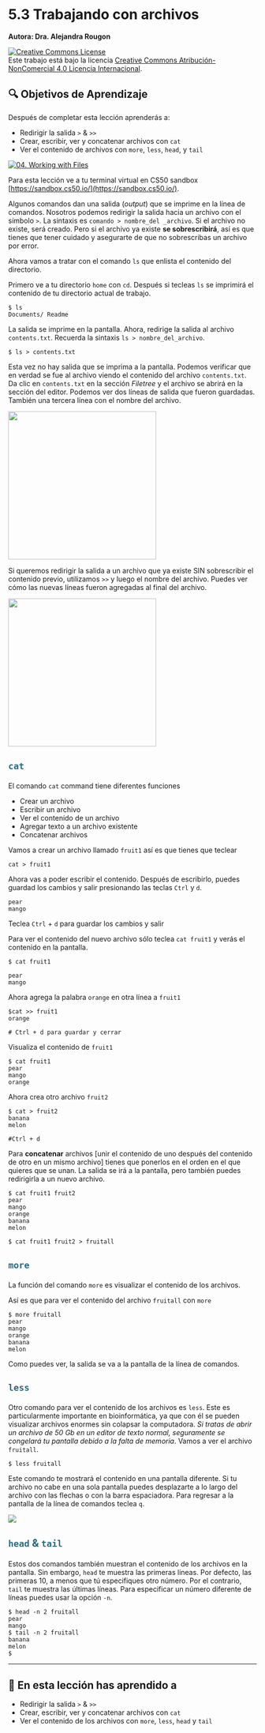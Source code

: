 # 5.3 Trabajando con archivos

**Autora:  Dra. Alejandra Rougon**

<a rel="license" href="http://creativecommons.org/licenses/by-nc/4.0/"><img alt="Creative Commons License" style="border-width:0" src="https://i.creativecommons.org/l/by-nc/4.0/88x31.png" /></a><br />Este trabajo está bajo la licencia <a rel="license" href="http://creativecommons.org/licenses/by-nc/4.0/">Creative Commons Atribución-NonComercial 4.0 Licencia Internacional</a>.

## 🔍 **Objetivos de Aprendizaje**
Después de completar esta lección aprenderás a: 

 * Redirigir la salida `>` & `>>`
 * Crear, escribir, ver y concatenar archivos con `cat`  
 * Ver el contenido de archivos con `more`, `less`, `head`, y `tail`
 

 [![04. Working with Files](https://github.com/alerougon/ObjectStorage/blob/main/PP_CommandLine/MiniaturasVideos/Slide4.png?raw=true)](https://youtube.com/embed/oRmLSaVD3h8 "04. Working with Files")

Para esta lección ve a tu terminal virtual en CS50 sandbox [https://sandbox.cs50.io/](https://sandbox.cs50.io/).


Algunos comandos dan una salida (*output*) que se imprime en la línea de comandos. Nosotros podemos redirigir la salida hacia un archivo con el símbolo `>`. La sintaxis es `comando > nombre_del _archivo`.  Si el archivo no existe, será creado. Pero si el archivo ya existe **se sobrescribirá**, así es que tienes que tener cuidado y asegurarte de que no sobrescribas un archivo por error.

Ahora vamos a tratar con el comando `ls` que enlista el contenido del directorio.


Primero ve a tu directorio `home` con `cd`. Después si tecleas `ls` se imprimirá el contenido de tu directorio actual de trabajo. 

```
$ ls
Documents/ Readme
```
La salida se imprime en la pantalla. Ahora, redirige la salida al archivo `contents.txt`. Recuerda la sintaxis `ls > nombre_del_archivo`. 

```
$ ls > contents.txt
```

Esta vez no hay salida que se imprima a la pantalla. Podemos verificar que en verdad se fue al archivo viendo el contenido del archivo `contents.txt`. Da clic en `contents.txt` en la sección *Filetree* y el archivo se abrirá en la sección del editor. Podemos ver dos líneas de salida que fueron guardadas. También una tercera línea con el nombre del archivo. 


<img src="https://github.com/alerougon/ObjectStorage/blob/main/PP_CommandLine/12.Files.Redir.png?raw=true" width=300\>

Si queremos redirigir la salida a un archivo que ya existe SIN sobrescribir el contenido previo, utilizamos `>>` y luego el nombre del archivo. Puedes ver cómo las nuevas líneas fueron agregadas al final del archivo.


<img src="https://github.com/alerougon/ObjectStorage/blob/main/PP_CommandLine/13.Files.Append.png?raw=true" width=300\>

## <p style="color:#2C6A7F">`cat`
El comando `cat` command tiene diferentes funciones

* Crear un archivo
* Escribir un archivo
* Ver el contenido de un archivo
* Agregar texto a un archivo existente
* Concatenar archivos

Vamos a crear un archivo llamado `fruit1` así es que tienes que teclear

```
cat > fruit1
```
Ahora vas a poder escribir el contenido. Después de escribirlo, puedes guardad los cambios y salir presionando las teclas `Ctrl` y `d`. 

```
pear
mango
```
Teclea `Ctrl` + `d` para guardar los cambios y salir


Para ver el contenido del nuevo archivo sólo teclea `cat fruit1` y verás el contenido en la pantalla.

```
$ cat fruit1

pear
mango
```

Ahora agrega la palabra `orange` en otra línea a `fruit1`


```
$cat >> fruit1
orange

# Ctrl + d para guardar y cerrar
```

Visualiza el contenido de `fruit1` 

```
$ cat fruit1
pear
mango
orange
```

Ahora crea otro archivo `fruit2`


```
$ cat > fruit2
banana
melon

#Ctrl + d
```
Para **concatenar** archivos [unir el contenido de uno después del contenido de otro en un mismo archivo] tienes que ponerlos en el orden en el que quieres que se unan. La salida se irá a la pantalla, pero también puedes redirigirla a un nuevo archivo.



```
$ cat fruit1 fruit2
pear
mango
orange
banana
melon
```

```
$ cat fruit1 fruit2 > fruitall
```

## <p style="color:#2C6A7F">`more`

La función del comando `more` es visualizar el contenido de los archivos. 

Así es que para ver el contenido del archivo `fruitall` con `more`

```
$ more fruitall
pear
mango
orange
banana
melon
```
Como puedes ver, la salida se va a la pantalla de la línea de comandos. 


## <p style="color:#2C6A7F">`less`

Otro comando para ver el contenido de los archivos es `less`. Este es particularmente importante en bioinformática, ya que con él se pueden visualizar archivos enormes sin colapsar la computadora. *Si tratas de abrir un archivo de 50 Gb en un editor de texto normal, seguramente se congelará tu pantalla debido a la falta de memoria*. Vamos a ver el archivo `fruitall`.



```
$ less fruitall
```

Este comando te mostrará el contenido en una pantalla diferente. Si tu archivo no cabe en una sola pantalla puedes desplazarte a lo largo del archivo con las flechas o con la barra espaciadora. Para regresar a la pantalla de la línea de comandos teclea `q`.



![](https://github.com/alerougon/ObjectStorage/blob/main/PP_CommandLine/14.less.png?raw=true)

## <p style="color:#2C6A7F">`head` & `tail`

Estos dos comandos también muestran el contenido de los archivos en la pantalla. Sin embargo, `head` te muestra las primeras lineas. Por defecto, las primeras 10, a menos que tú especifiques otro número. Por el contrario, `tail` te muestra las últimas líneas. Para especificar un número diferente de líneas puedes usar la opción `-n`.


```
$ head -n 2 fruitall
pear
mango
$ tail -n 2 fruitall
banana
melon
$
```

-------
## 🔑 **En esta lección has aprendido a** 
 * Redirigir la salida `>` & `>>`
 * Crear, escribir, ver y concatenar archivos con `cat` 
 * Ver el contenido de los archivos con  `more`, `less`, `head` y `tail`



